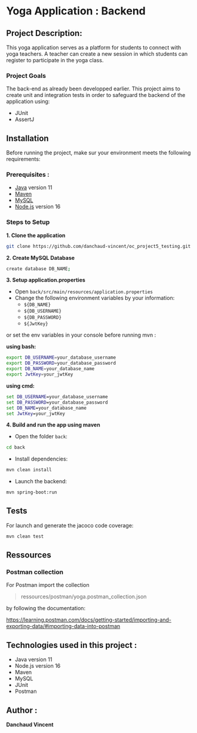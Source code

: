 # Yoga Application : Backend

## Project Description:

This yoga application serves as a platform for students to connect with yoga teachers. A teacher can create a new session in which students can register to participate in the yoga class.

### Project Goals

The back-end as already been developped earlier. This project aims to create unit and integration tests in order to safeguard the backend of the application using:

- JUnit
- AssertJ

## Installation

Before running the project, make sur your environment meets the following requirements:

### Prerequisites :

- [Java](https://www.oracle.com/java/technologies/javase/jdk11-archive-downloads.html) version 11
- [Maven](https://maven.apache.org/)
- [MySQL](https://www.mysql.com/)
- [Node.js](https://nodejs.org/en) version 16

### Steps to Setup

**1. Clone the application**

```bash
git clone https://github.com/danchaud-vincent/oc_project5_testing.git
```

**2. Create MySQL Database**

```bash
create database DB_NAME;
```

**3. Setup application.properties**

- Open `back/src/main/resources/application.properties`
- Change the following environment variables by your information:
  - `${DB_NAME}`
  - `${DB_USERNAME}`
  - `${DB_PASSWORD}`
  - `${JwtKey}`

or set the env variables in your console before running mvn :

**using bash:**

```bash
export DB_USERNAME=your_database_username
export DB_PASSWORD=your_database_password
export DB_NAME=your_database_name
export JwtKey=your_jwtKey
```

**using cmd:**

```cmd
set DB_USERNAME=your_database_username
set DB_PASSWORD=your_database_password
set DB_NAME=your_database_name
set JwtKey=your_jwtKey
```

**4. Build and run the app using maven**

- Open the folder `back`:

```bash
cd back
```

- Install dependencies:

```bash
mvn clean install
```

- Launch the backend:

```bash
mvn spring-boot:run
```

## Tests

For launch and generate the jacoco code coverage:

```bash
mvn clean test
```

## Ressources

### Postman collection

For Postman import the collection

> ressources/postman/yoga.postman_collection.json

by following the documentation:

https://learning.postman.com/docs/getting-started/importing-and-exporting-data/#importing-data-into-postman

## Technologies used in this project :

- Java version 11
- Node.js version 16
- Maven
- MySQL
- JUnit
- Postman

## Author :

**Danchaud Vincent**
